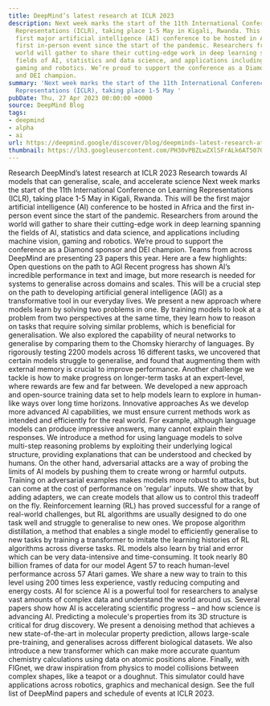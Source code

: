 ```yaml
---
title: DeepMind’s latest research at ICLR 2023
description: Next week marks the start of the 11th International Conference on Learning
  Representations (ICLR), taking place 1-5 May in Kigali, Rwanda. This will be the
  first major artificial intelligence (AI) conference to be hosted in Africa and the
  first in-person event since the start of the pandemic. Researchers from around the
  world will gather to share their cutting-edge work in deep learning spanning the
  fields of AI, statistics and data science, and applications including machine vision,
  gaming and robotics. We’re proud to support the conference as a Diamond sponsor
  and DEI champion.
summary: 'Next week marks the start of the 11th International Conference on Learning
  Representations (ICLR), taking place 1-5 May '
pubDate: Thu, 27 Apr 2023 00:00:00 +0000
source: DeepMind Blog
tags:
- deepmind
- alpha
- ai
url: https://deepmind.google/discover/blog/deepminds-latest-research-at-iclr-2023/
thumbnail: https://lh3.googleusercontent.com/PH30vPBZLwZXlSFrALk6AT507Qn70LSPLW5a89vsRhDdkje_xaPGvNE2UrhOBy8Gkaasn-FVRuDWlPhEPntzw02gxSAEPygt7djS4URtQZJuaLPw3w=w528-h297-n-nu-rw
---
```


Research
DeepMind’s latest research at ICLR 2023
Research towards AI models that can generalise, scale, and accelerate science
Next week marks the start of the 11th International Conference on Learning Representations (ICLR), taking place 1-5 May in Kigali, Rwanda. This will be the first major artificial intelligence (AI) conference to be hosted in Africa and the first in-person event since the start of the pandemic.
Researchers from around the world will gather to share their cutting-edge work in deep learning spanning the fields of AI, statistics and data science, and applications including machine vision, gaming and robotics. We’re proud to support the conference as a Diamond sponsor and DEI champion.
Teams from across DeepMind are presenting 23 papers this year. Here are a few highlights:
Open questions on the path to AGI
Recent progress has shown AI’s incredible performance in text and image, but more research is needed for systems to generalise across domains and scales. This will be a crucial step on the path to developing artificial general intelligence (AGI) as a transformative tool in our everyday lives.
We present a new approach where models learn by solving two problems in one. By training models to look at a problem from two perspectives at the same time, they learn how to reason on tasks that require solving similar problems, which is beneficial for generalisation. We also explored the capability of neural networks to generalise by comparing them to the Chomsky hierarchy of languages. By rigorously testing 2200 models across 16 different tasks, we uncovered that certain models struggle to generalise, and found that augmenting them with external memory is crucial to improve performance.
Another challenge we tackle is how to make progress on longer-term tasks at an expert-level, where rewards are few and far between. We developed a new approach and open-source training data set to help models learn to explore in human-like ways over long time horizons.
Innovative approaches
As we develop more advanced AI capabilities, we must ensure current methods work as intended and efficiently for the real world. For example, although language models can produce impressive answers, many cannot explain their responses. We introduce a method for using language models to solve multi-step reasoning problems by exploiting their underlying logical structure, providing explanations that can be understood and checked by humans. On the other hand, adversarial attacks are a way of probing the limits of AI models by pushing them to create wrong or harmful outputs. Training on adversarial examples makes models more robust to attacks, but can come at the cost of performance on 'regular' inputs. We show that by adding adapters, we can create models that allow us to control this tradeoff on the fly.
Reinforcement learning (RL) has proved successful for a range of real-world challenges, but RL algorithms are usually designed to do one task well and struggle to generalise to new ones. We propose algorithm distillation, a method that enables a single model to efficiently generalise to new tasks by training a transformer to imitate the learning histories of RL algorithms across diverse tasks. RL models also learn by trial and error which can be very data-intensive and time-consuming. It took nearly 80 billion frames of data for our model Agent 57 to reach human-level performance across 57 Atari games. We share a new way to train to this level using 200 times less experience, vastly reducing computing and energy costs.
AI for science
AI is a powerful tool for researchers to analyse vast amounts of complex data and understand the world around us. Several papers show how AI is accelerating scientific progress – and how science is advancing AI.
Predicting a molecule's properties from its 3D structure is critical for drug discovery. We present a denoising method that achieves a new state-of-the-art in molecular property prediction, allows large-scale pre-training, and generalises across different biological datasets. We also introduce a new transformer which can make more accurate quantum chemistry calculations using data on atomic positions alone.
Finally, with FIGnet, we draw inspiration from physics to model collisions between complex shapes, like a teapot or a doughnut. This simulator could have applications across robotics, graphics and mechanical design.
See the full list of DeepMind papers and schedule of events at ICLR 2023.